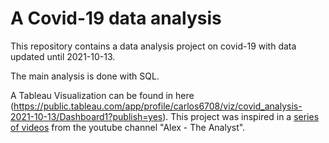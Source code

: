 # A Covid-19 data analysis

This repository contains a data analysis project on covid-19 with data updated until 2021-10-13.

The main analysis is done with SQL.

A Tableau Visualization can be found in here (https://public.tableau.com/app/profile/carlos6708/viz/covid_analysis-2021-10-13/Dashboard1?publish=yes).
This project was inspired in a [series of videos](https://www.youtube.com/watch?v=qfyynHBFOsM&list=PLUaB-1hjhk8H48Pj32z4GZgGWyylqv85f) from the youtube channel "Alex - The Analyst".
